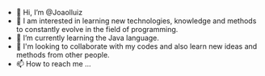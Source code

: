 - 👋 Hi, I’m @Joaolluiz
- 👀 I am interested in learning new technologies, knowledge and methods to constantly evolve in the field of programming.
- 🌱 I’m currently learning the Java language.
- 💞️ I'm looking to collaborate with my codes and also learn new ideas and methods from other people.
- 📫 How to reach me ...

<!---
Joaolluiz/Joaolluiz is a ✨ special ✨ repository because its `README.md` (this file) appears on your GitHub profile.
You can click the Preview link to take a look at your changes.
--->

